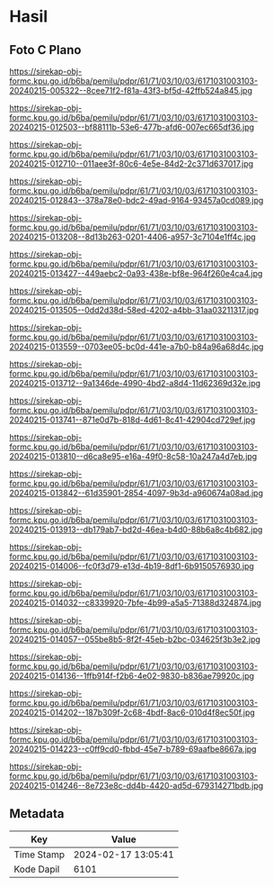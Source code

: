 # Hasil

## Foto C Plano

https://sirekap-obj-formc.kpu.go.id/b6ba/pemilu/pdpr/61/71/03/10/03/6171031003103-20240215-005322--8cee71f2-f81a-43f3-bf5d-42ffb524a845.jpg

https://sirekap-obj-formc.kpu.go.id/b6ba/pemilu/pdpr/61/71/03/10/03/6171031003103-20240215-012503--bf88111b-53e6-477b-afd6-007ec665df36.jpg

https://sirekap-obj-formc.kpu.go.id/b6ba/pemilu/pdpr/61/71/03/10/03/6171031003103-20240215-012710--011aee3f-80c6-4e5e-84d2-2c371d637017.jpg

https://sirekap-obj-formc.kpu.go.id/b6ba/pemilu/pdpr/61/71/03/10/03/6171031003103-20240215-012843--378a78e0-bdc2-49ad-9164-93457a0cd089.jpg

https://sirekap-obj-formc.kpu.go.id/b6ba/pemilu/pdpr/61/71/03/10/03/6171031003103-20240215-013208--8d13b263-0201-4406-a957-3c7104e1ff4c.jpg

https://sirekap-obj-formc.kpu.go.id/b6ba/pemilu/pdpr/61/71/03/10/03/6171031003103-20240215-013427--449aebc2-0a93-438e-bf8e-964f260e4ca4.jpg

https://sirekap-obj-formc.kpu.go.id/b6ba/pemilu/pdpr/61/71/03/10/03/6171031003103-20240215-013505--0dd2d38d-58ed-4202-a4bb-31aa03211317.jpg

https://sirekap-obj-formc.kpu.go.id/b6ba/pemilu/pdpr/61/71/03/10/03/6171031003103-20240215-013559--0703ee05-bc0d-441e-a7b0-b84a96a68d4c.jpg

https://sirekap-obj-formc.kpu.go.id/b6ba/pemilu/pdpr/61/71/03/10/03/6171031003103-20240215-013712--9a1346de-4990-4bd2-a8d4-11d62369d32e.jpg

https://sirekap-obj-formc.kpu.go.id/b6ba/pemilu/pdpr/61/71/03/10/03/6171031003103-20240215-013741--871e0d7b-818d-4d61-8c41-42904cd729ef.jpg

https://sirekap-obj-formc.kpu.go.id/b6ba/pemilu/pdpr/61/71/03/10/03/6171031003103-20240215-013810--d6ca8e95-e16a-49f0-8c58-10a247a4d7eb.jpg

https://sirekap-obj-formc.kpu.go.id/b6ba/pemilu/pdpr/61/71/03/10/03/6171031003103-20240215-013842--61d35901-2854-4097-9b3d-a960674a08ad.jpg

https://sirekap-obj-formc.kpu.go.id/b6ba/pemilu/pdpr/61/71/03/10/03/6171031003103-20240215-013913--db179ab7-bd2d-46ea-b4d0-88b6a8c4b682.jpg

https://sirekap-obj-formc.kpu.go.id/b6ba/pemilu/pdpr/61/71/03/10/03/6171031003103-20240215-014006--fc0f3d79-e13d-4b19-8df1-6b9150576930.jpg

https://sirekap-obj-formc.kpu.go.id/b6ba/pemilu/pdpr/61/71/03/10/03/6171031003103-20240215-014032--c8339920-7bfe-4b99-a5a5-71388d324874.jpg

https://sirekap-obj-formc.kpu.go.id/b6ba/pemilu/pdpr/61/71/03/10/03/6171031003103-20240215-014057--055be8b5-8f2f-45eb-b2bc-034625f3b3e2.jpg

https://sirekap-obj-formc.kpu.go.id/b6ba/pemilu/pdpr/61/71/03/10/03/6171031003103-20240215-014136--1ffb914f-f2b6-4e02-9830-b836ae79920c.jpg

https://sirekap-obj-formc.kpu.go.id/b6ba/pemilu/pdpr/61/71/03/10/03/6171031003103-20240215-014202--187b309f-2c68-4bdf-8ac6-010d4f8ec50f.jpg

https://sirekap-obj-formc.kpu.go.id/b6ba/pemilu/pdpr/61/71/03/10/03/6171031003103-20240215-014223--c0ff9cd0-fbbd-45e7-b789-69aafbe8667a.jpg

https://sirekap-obj-formc.kpu.go.id/b6ba/pemilu/pdpr/61/71/03/10/03/6171031003103-20240215-014246--8e723e8c-dd4b-4420-ad5d-679314271bdb.jpg


## Metadata

| Key        | Value               |
| ---------- | ------------------- |
| Time Stamp | 2024-02-17 13:05:41 |
| Kode Dapil | 6101                |



